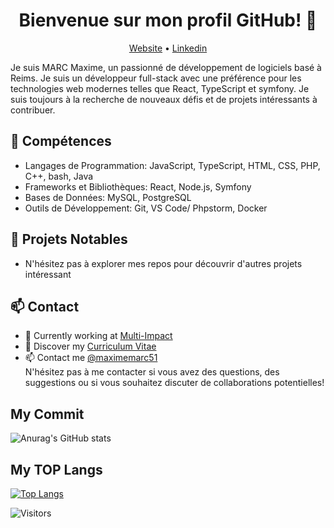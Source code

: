 <h1 align="center">Bienvenue sur mon profil GitHub! 👋</h1>

<p align="center">
  <a href="https://www.maximemarc.com/">Website</a> •
  <a href="https://www.linkedin.com/in/maximemarc51">Linkedin</a>
</p>

Je suis MARC Maxime, un passionné de développement de logiciels basé à Reims. Je suis un développeur full-stack avec une préférence pour les technologies web modernes telles que React, TypeScript et symfony. Je suis toujours à la recherche de nouveaux défis et de projets intéressants à contribuer.

## 🚀 Compétences

* Langages de Programmation: JavaScript, TypeScript, HTML, CSS, PHP, C++, bash, Java
* Frameworks et Bibliothèques: React, Node.js, Symfony
* Bases de Données: MySQL, PostgreSQL
* Outils de Développement: Git, VS Code/ Phpstorm, Docker


## 🔭 Projets Notables
* N'hésitez pas à explorer mes repos pour découvrir d'autres projets intéressant

## 📫 Contact
* 💼 Currently working at [Multi-Impact](https://www.multi-impact.com/)
* 🔖 Discover my [Curriculum Vitae](maximemarc.com/cv)
* 📫 Contact me [@maximemarc51](maximemarc.com/contact)<br/>
N'hésitez pas à me contacter si vous avez des questions, des suggestions ou si vous souhaitez discuter de collaborations potentielles!

## My Commit

![Anurag's GitHub stats](https://github-readme-stats.vercel.app/api?username=maximemarc&show_icons=true&theme=radical)


## My TOP Langs

[![Top Langs](https://github-readme-stats.vercel.app/api/top-langs/?username=maximemarc&langs_count=8)](https://github.com/anuraghazra/github-readme-stats)



![Visitors](https://visitor-badge.laobi.icu/badge?page_id=maximemarc.maximemarc)

